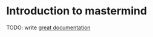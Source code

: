 # Introduction to mastermind

TODO: write [great documentation](http://jacobian.org/writing/great-documentation/what-to-write/)

